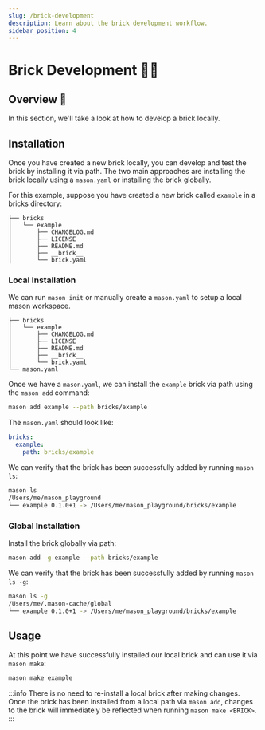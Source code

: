 ```yaml
---
slug: /brick-development
description: Learn about the brick development workflow.
sidebar_position: 4
---
```


# Brick Development 🧑‍💻

## Overview 🚀

In this section, we'll take a look at how to develop a brick locally.

## Installation

Once you have created a new brick locally, you can develop and test the brick by installing it via path. The two main approaches are installing the brick locally using a `mason.yaml` or installing the brick globally.

For this example, suppose you have created a new brick called `example` in a bricks directory:

```
├── bricks
│   └── example
│       ├── CHANGELOG.md
│       ├── LICENSE
│       ├── README.md
│       ├── __brick__
│       └── brick.yaml
```

### Local Installation

We can run `mason init` or manually create a `mason.yaml` to setup a local mason workspace.

```
├── bricks
│   └── example
│       ├── CHANGELOG.md
│       ├── LICENSE
│       ├── README.md
│       ├── __brick__
│       └── brick.yaml
└── mason.yaml
```

Once we have a `mason.yaml`, we can install the `example` brick via path using the `mason add` command:

```bash
mason add example --path bricks/example
```

The `mason.yaml` should look like:

```yaml
bricks:
  example:
    path: bricks/example
```

We can verify that the brick has been successfully added by running `mason ls`:

```bash
mason ls
/Users/me/mason_playground
└── example 0.1.0+1 -> /Users/me/mason_playground/bricks/example
```

### Global Installation

Install the brick globally via path:

```bash
mason add -g example --path bricks/example
```

We can verify that the brick has been successfully added by running `mason ls -g`:

```bash
mason ls -g
/Users/me/.mason-cache/global
└── example 0.1.0+1 -> /Users/me/mason_playground/bricks/example
```

## Usage

At this point we have successfully installed our local brick and can use it via `mason make`:

```bash
mason make example
```

:::info
There is no need to re-install a local brick after making changes. Once the brick has been installed from a local path via `mason add`, changes to the brick will immediately be reflected when running `mason make <BRICK>`.
:::
